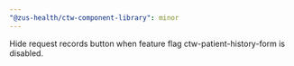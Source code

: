 ```yaml
---
"@zus-health/ctw-component-library": minor
---
```


Hide request records button when feature flag ctw-patient-history-form is disabled.
